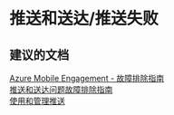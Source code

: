 <properties
    pageTitle="推送和送达/推送失败"
    description="推送和送达/推送失败"
    service="microsoft.mobileengagement"
    resource="appcollections"
    authors="aashu"
    displayOrder=""
    selfHelpType="generic"
    supportTopicIds="32378709"
    resourceTags=""
    productPesIds="15658"
    cloudEnvironments="public"
/>


# 推送和送达/推送失败


## **建议的文档**
[Azure Mobile Engagement - 故障排除指南](https://azure.microsoft.com/documentation/articles/mobile-engagement-troubleshooting-guide/)<br>
[推送和送达问题故障排除指南](https://azure.microsoft.com/documentation/articles/mobile-engagement-troubleshooting-guide-push-reach/)<br>
[使用和管理推送](https://azure.microsoft.com/documentation/articles/mobile-engagement-how-tos/)



<!--HONumber=Jul16_HO4-->


